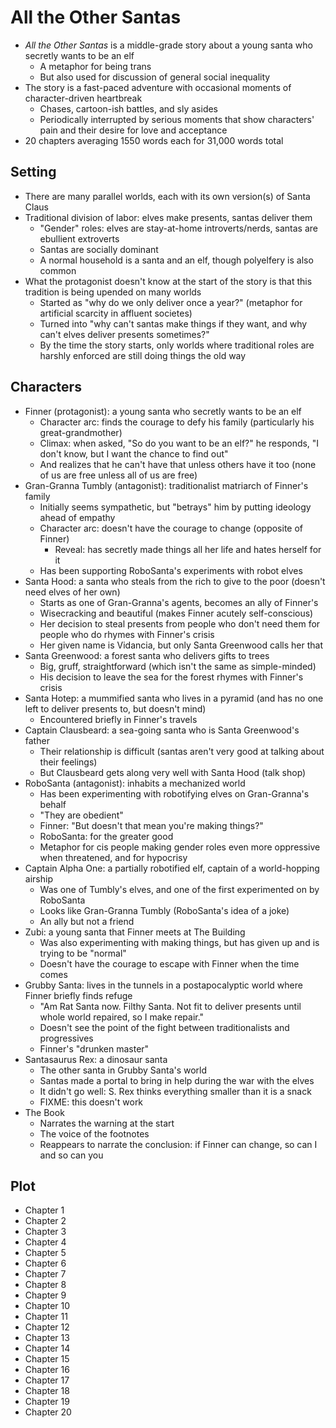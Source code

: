 # All the Other Santas

- *All the Other Santas* is a middle-grade story about a young santa who secretly wants to be an elf
  - A metaphor for being trans
  - But also used for discussion of general social inequality
- The story is a fast-paced adventure with occasional moments of character-driven heartbreak
  - Chases, cartoon-ish battles, and sly asides
  - Periodically interrupted by serious moments that show characters' pain and their desire for love and acceptance
- 20 chapters averaging 1550 words each for 31,000 words total

## Setting

- There are many parallel worlds, each with its own version(s) of Santa Claus
- Traditional division of labor: elves make presents, santas deliver them
  - "Gender" roles: elves are stay-at-home introverts/nerds, santas are ebullient extroverts
  - Santas are socially dominant
  - A normal household is a santa and an elf, though polyelfery is also common
- What the protagonist doesn't know at the start of the story is that this tradition is being upended on many worlds
  - Started as "why do we only deliver once a year?" (metaphor for artificial scarcity in affluent societes)
  - Turned into "why can't santas make things if they want, and why can't elves deliver presents sometimes?"
  - By the time the story starts, only worlds where traditional roles are harshly enforced are still doing things the old way

## Characters

- Finner (protagonist): a young santa who secretly wants to be an elf
  - Character arc: finds the courage to defy his family (particularly his great-grandmother)
  - Climax: when asked, "So do you want to be an elf?" he responds, "I don't know, but I want the chance to find out"
  - And realizes that he can't have that unless others have it too (none of us are free unless all of us are free)
- Gran-Granna Tumbly (antagonist): traditionalist matriarch of Finner's family
  - Initially seems sympathetic, but "betrays" him by putting ideology ahead of empathy
  - Character arc: doesn't have the courage to change (opposite of Finner)
    - Reveal: has secretly made things all her life and hates herself for it
  - Has been supporting RoboSanta's experiments with robot elves
- Santa Hood: a santa who steals from the rich to give to the poor (doesn't need elves of her own)
  - Starts as one of Gran-Granna's agents, becomes an ally of Finner's
  - Wisecracking and beautiful (makes Finner acutely self-conscious)
  - Her decision to steal presents from people who don't need them for people who do rhymes with Finner's crisis
  - Her given name is Vidancia, but only Santa Greenwood calls her that
- Santa Greenwood: a forest santa who delivers gifts to trees
  - Big, gruff, straightforward (which isn't the same as simple-minded)
  - His decision to leave the sea for the forest rhymes with Finner's crisis
- Santa Hotep: a mummified santa who lives in a pyramid (and has no one left to deliver presents to, but doesn't mind)
  - Encountered briefly in Finner's travels
- Captain Clausbeard: a sea-going santa who is Santa Greenwood's father
  - Their relationship is difficult (santas aren't very good at talking about their feelings)
  - But Clausbeard gets along very well with Santa Hood (talk shop)
- RoboSanta (antagonist): inhabits a mechanized world
  - Has been experimenting with robotifying elves on Gran-Granna's behalf
  - "They are obedient"
  - Finner: "But doesn't that mean you're making things?"
  - RoboSanta: for the greater good
  - Metaphor for cis people making gender roles even more oppressive when threatened, and for hypocrisy
- Captain Alpha One: a partially robotified elf, captain of a world-hopping airship
  - Was one of Tumbly's elves, and one of the first experimented on by RoboSanta
  - Looks like Gran-Granna Tumbly (RoboSanta's idea of a joke)
  - An ally but not a friend
- Zubi: a young santa that Finner meets at The Building
  - Was also experimenting with making things, but has given up and is trying to be "normal"
  - Doesn't have the courage to escape with Finner when the time comes
- Grubby Santa: lives in the tunnels in a postapocalyptic world where Finner briefly finds refuge
  - "Am Rat Santa now. Filthy Santa. Not fit to deliver presents until whole world repaired, so I make repair."
  - Doesn't see the point of the fight between traditionalists and progressives
  - Finner's "drunken master"
- Santasaurus Rex: a dinosaur santa
  - The other santa in Grubby Santa's world
  - Santas made a portal to bring in help during the war with the elves
  - It didn't go well: S. Rex thinks everything smaller than it is a snack
  - FIXME: this doesn't work
- The Book
  - Narrates the warning at the start
  - The voice of the footnotes
  - Reappears to narrate the conclusion: if Finner can change, so can I and so can you

## Plot

- Chapter 1
- Chapter 2
- Chapter 3
- Chapter 4
- Chapter 5
- Chapter 6
- Chapter 7
- Chapter 8
- Chapter 9
- Chapter 10
- Chapter 11
- Chapter 12
- Chapter 13
- Chapter 14
- Chapter 15
- Chapter 16
- Chapter 17
- Chapter 18
- Chapter 19
- Chapter 20
